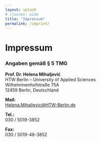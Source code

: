 ```yaml
---
layout: splash
# classes: wide
title: "Impressum"
permalink: /imprint/
---
```


# Impressum

### Angaben gemäß § 5 TMG

<p></p>

**Prof. Dr. Helena Mihaljević**  
HTW Berlin – University of Applied Sciences  
Wilhelminenhofstraße 75A  
12459 Berlin, Deutschland  

**Mail:**  
Helena.Mihaljevic@HTW-Berlin.de  

**Tel.:**  
030 / 5019-3852  

**Fax:**  
030 / 5019-48-3852  
